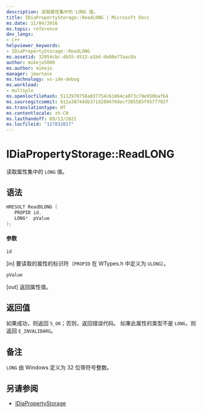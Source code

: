 ```yaml
---
description: 读取属性集中的 LONG 值。
title: IDiaPropertyStorage::ReadLONG | Microsoft Docs
ms.date: 11/04/2016
ms.topic: reference
dev_langs:
- C++
helpviewer_keywords:
- IDiaPropertyStorage::ReadLONG
ms.assetid: 32054cbc-db55-4513-a1b4-de80e77aac8a
author: mikejo5000
ms.author: mikejo
manager: jmartens
ms.technology: vs-ide-debug
ms.workload:
- multiple
ms.openlocfilehash: 5112970758a037754c61064ca073c79e950bafb4
ms.sourcegitcommit: b12a38744db371d2894769ecf305585f9577792f
ms.translationtype: HT
ms.contentlocale: zh-CN
ms.lasthandoff: 09/13/2021
ms.locfileid: "127832017"
---
```

# <a name="idiapropertystoragereadlong"></a>IDiaPropertyStorage::ReadLONG
读取属性集中的 `LONG` 值。

## <a name="syntax"></a>语法

```C++
HRESULT ReadDLONG ( 
   PROPID id,
   LONG*  pValue
);
```

#### <a name="parameters"></a>参数
 `id`

[in] 要读取的属性的标识符（`PROPID` 在 WTypes.h 中定义为 `ULONG`）。

 `pValue`

[out] 返回属性值。

## <a name="return-value"></a>返回值
 如果成功，则返回 `S_OK`；否则，返回错误代码。 如果此属性的类型不是 `LONG`，则返回 `E_INVALIDARG`。

## <a name="remarks"></a>备注
 `LONG` 由 Windows 定义为 32 位带符号整数。

## <a name="see-also"></a>另请参阅
- [IDiaPropertyStorage](../../debugger/debug-interface-access/idiapropertystorage.md)
